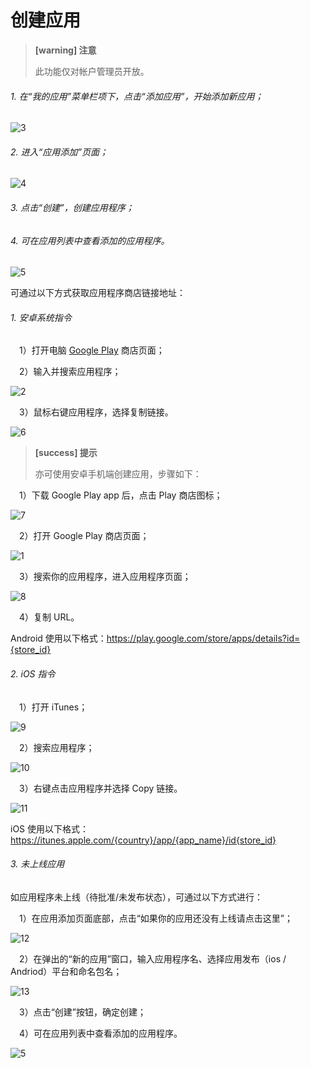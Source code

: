 # 创建应用

> **[warning] 注意**
>
> 此功能仅对帐户管理员开放。

###### 1. 在“我的应用”菜单栏项下，点击“添加应用”，开始添加新应用；

![3](3.png)

###### 2. 进入“应用添加”页面；
![4](4.png)

###### 3. 点击“创建”，创建应用程序；

###### 4. 可在应用列表中查看添加的应用程序。
![5](5.png)

可通过以下方式获取应用程序商店链接地址：

###### 1. 安卓系统指令

&ensp;&ensp;1）打开电脑 [Google Play](https://play.google.com/store) 商店页面；

&ensp;&ensp;2）输入并搜索应用程序；

![2](2.png)

&ensp;&ensp;3）鼠标右键应用程序，选择复制链接。

![6](6.png)

> **[success] 提示**
>
> 亦可使用安卓手机端创建应用，步骤如下：


&ensp;&ensp;1）下载 Google Play app 后，点击 Play 商店图标；

![7](7.png)

&ensp;&ensp;2）打开 Google Play 商店页面；

![1](1.png)

&ensp;&ensp;3）搜索你的应用程序，进入应用程序页面；

![8](8.png)

&ensp;&ensp;4）复制 URL。

Android 使用以下格式：https://play.google.com/store/apps/details?id={store_id}

###### 2. iOS 指令

&ensp;&ensp;1）打开 iTunes；

![9](9.png)

&ensp;&ensp;2）搜索应用程序；

![10](10.png)

&ensp;&ensp;3）右键点击应用程序并选择 Copy 链接。

![11](11.png)

iOS 使用以下格式：https://itunes.apple.com/{country}/app/{app_name}/id{store_id}

###### 3. 未上线应用
如应用程序未上线（待批准/未发布状态），可通过以下方式进行：

&ensp;&ensp;1）在应用添加页面底部，点击“如果你的应用还没有上线请点击这里”；

![12](12.png)

&ensp;&ensp;2）在弹出的“新的应用”窗口，输入应用程序名、选择应用发布（ios / Andriod）平台和命名包名；

![13](13.png)

&ensp;&ensp;3）点击“创建”按钮，确定创建；

&ensp;&ensp;4）可在应用列表中查看添加的应用程序。

![5](5.png)

